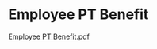 # Employee PT Benefit

[Employee PT Benefit.pdf](Employee%20PT%20Benefit%204528a63ba8d548cab4ca20e2bdfe6699/Employee_PT_Benefit.pdf)